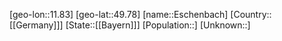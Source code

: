 ﻿---
location: [49.78,11.83]
type: City
tags:
- geo/City


SpocWebEntityId: 30064
isDeleted: false
confidential: public

---
[geo-lon::11.83]
[geo-lat::49.78]
[name::Eschenbach]
[Country::[[Germany]]]
[State::[[Bayern]]]
[Population::]
[Unknown::]


